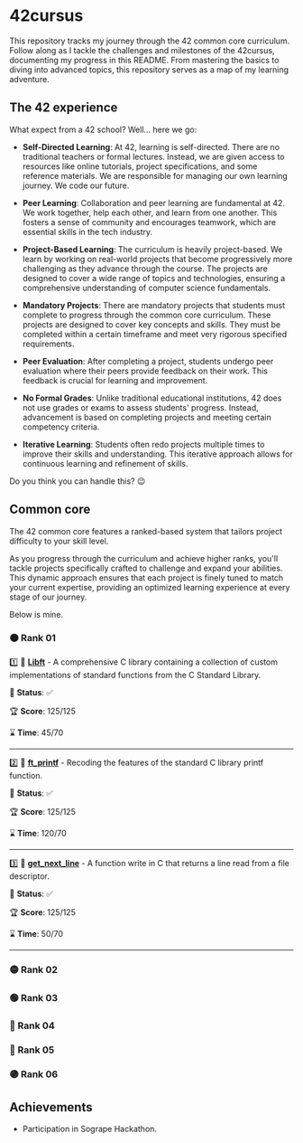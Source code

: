 # 42cursus

This repository tracks my journey through the 42 common core curriculum. Follow along as I tackle the challenges and milestones of the 42cursus, documenting my progress in this README. From mastering the basics to diving into advanced topics, this repository serves as a map of my learning adventure.

## The 42 experience

What expect from a 42 school? Well... here we go:

- **Self-Directed Learning**: At 42, learning is self-directed. There are no traditional teachers or formal lectures. Instead, we are given access to resources like online tutorials, project specifications, and some reference materials. We are responsible for managing our own learning journey. We code our future.

- **Peer Learning**: Collaboration and peer learning are fundamental at 42. We work together, help each other, and learn from one another. This fosters a sense of community and encourages teamwork, which are essential skills in the tech industry.

- **Project-Based Learning**: The curriculum is heavily project-based. We learn by working on real-world projects that become progressively more challenging as they advance through the course. The projects are designed to cover a wide range of topics and technologies, ensuring a comprehensive understanding of computer science fundamentals.

- **Mandatory Projects**: There are mandatory projects that students must complete to progress through the common core curriculum. These projects are designed to cover key concepts and skills. They must be completed within a certain timeframe and meet very rigorous specified requirements.

- **Peer Evaluation**: After completing a project, students undergo peer evaluation where their peers provide feedback on their work. This feedback is crucial for learning and improvement.

- **No Formal Grades**: Unlike traditional educational institutions, 42 does not use grades or exams to assess students' progress. Instead, advancement is based on completing projects and meeting certain competency criteria.

- **Iterative Learning**: Students often redo projects multiple times to improve their skills and understanding. This iterative approach allows for continuous learning and refinement of skills.

Do you think you can handle this? 😉

## Common core

The 42 common core features a ranked-based system that tailors project difficulty to your skill level.

As you progress through the curriculum and achieve higher ranks, you'll tackle projects specifically crafted to challenge and expand your abilities. This dynamic approach ensures that each project is finely tuned to match your current expertise, providing an optimized learning experience at every stage of our journey.

Below is mine.

### 🟠 Rank 01

1️⃣ 🌟 **[Libft](https://github.com/adryeeel/libft)** - A comprehensive C library containing a collection of custom implementations of standard functions from the C Standard Library.

🚀 **Status**: ✅

🏆 **Score**: 125/125

⌛ **Time**: 45/70

---

2️⃣ 🌟 **[ft_printf](https://github.com/adryeeel/ft_printf)** - Recoding the features of the standard C library printf function.

🚀 **Status**: ✅

🏆 **Score**: 125/125

⌛ **Time**: 120/70

---

3️⃣ 🌟 **[get_next_line](https://github.com/adryeeel/get_next_line)** - A function write in C that returns a line read from a file descriptor.

🚀 **Status**: ✅

🏆 **Score**: 125/125

⌛ **Time**: 50/70

---

### 🟡 Rank 02

### 🟢 Rank 03

### 🔵 Rank 04

### 🔴 Rank 05

### 🟣 Rank 06

## Achievements

- Participation in Sogrape Hackathon.
